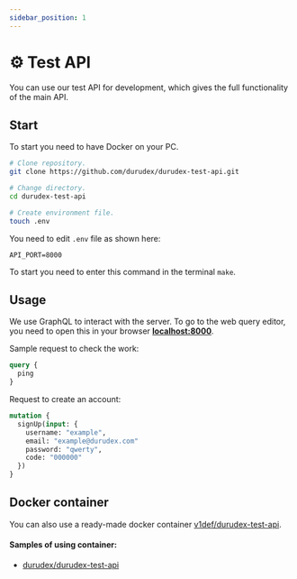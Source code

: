 ```yaml
---
sidebar_position: 1
---
```


# ⚙️ Test API

You can use our test API for development, which gives the full functionality of the main API.

## Start

To start you need to have Docker on your PC.

```sh
# Clone repository.
git clone https://github.com/durudex/durudex-test-api.git

# Change directory.
cd durudex-test-api

# Create environment file.
touch .env
```

You need to edit `.env` file as shown here:
```env
API_PORT=8000
```

To start you need to enter this command in the terminal `make`.

## Usage

We use GraphQL to interact with the server. To go to the web query editor, you need to open this in your browser **[localhost:8000](http://localhost:8000)**.

Sample request to check the work:
```graphql
query {
  ping
}
```

Request to create an account:
```graphql
mutation {
  signUp(input: {
    username: "example",
    email: "example@durudex.com"
    password: "qwerty",
    code: "000000"
  })
}
```

## Docker container

You can also use a ready-made docker container
[v1def/durudex-test-api](https://hub.docker.com/repository/docker/v1def/durudex-test-api).

#### Samples of using container:

+ [durudex/durudex-test-api](https://github.com/durudex/durudex-test-api/tree/main/deploy)
